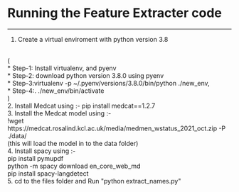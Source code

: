 # Running the Feature Extracter code
***
1. Create a virtual enviroment with python version 3.8
<br>
(
<br>
 * Step-1: Install virtualenv, and pyenv
<br>
 * Step-2: download python version 3.8.0 using pyenv
<br>
 * Step-3:virtualenv -p ~/.pyenv/versions/3.8.0/bin/python ./new_env,
<br>
 * Step-4:. ./new_env/bin/activate
 <br>
 )
<br>
2. Install Medcat using :- pip install medcat==1.2.7
<br>
3. Install the Medcat model using :- 
<br>
!wget https://medcat.rosalind.kcl.ac.uk/media/medmen_wstatus_2021_oct.zip -P ./data/
<br>
(this will load the model in to the data folder)
<br>
4. Install spacy using :- 
<br>
                         pip install pymupdf
                         <br>
                         python -m spacy download en_core_web_md
                         <br>
                         pip install spacy-langdetect
<br>
5. cd to the files folder and Run "python extract_names.py" 
